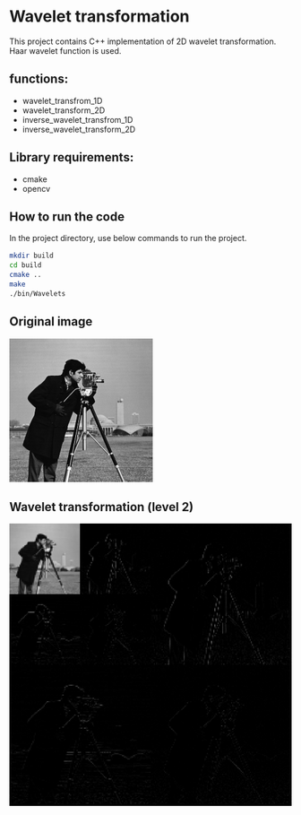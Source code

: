 # Wavelet transformation 

This project contains C++ implementation of 2D wavelet transformation. Haar wavelet function is used.

## functions:
* wavelet_transfrom_1D
* wavelet_transform_2D
* inverse_wavelet_transfrom_1D
* inverse_wavelet_transform_2D

## Library requirements:
* cmake
* opencv

## How to run the code  
In the project directory, use below commands to run the project.

```bash
mkdir build
cd build
cmake ..
make
./bin/Wavelets
```

## Original image
![Cameraman Image](./docs/cameraman.png)

## Wavelet transformation (level 2)
![Cameraman Image wavelet transform level 2](./docs/level_2.png)

